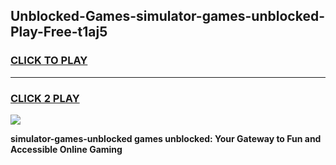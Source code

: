 
## Unblocked-Games-simulator-games-unblocked-Play-Free-t1aj5
<h3>
<a href="https://premium76.site?title=simulator-games-unblocked&ref=23A">CLICK TO PLAY</a></h3>
<hr>

<h3>
<a href="https://premium76.site?title=simulator-games-unblocked&ref=23A">CLICK 2 PLAY</a>
  
</h3>

<a href="https://premium76.site?title=simulator-games-unblocked&ref=23A"><img src="https://clearcache.store/games.png"></a>


**simulator-games-unblocked games unblocked: Your Gateway to Fun and Accessible Online Gaming**
